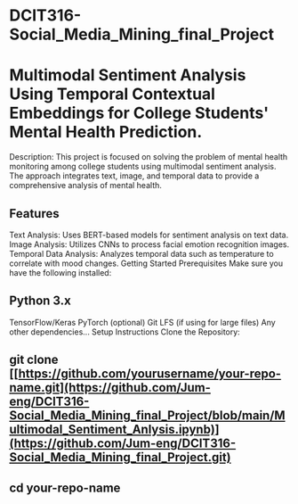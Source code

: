 # DCIT316-Social_Media_Mining_final_Project
# Multimodal Sentiment Analysis Using Temporal Contextual Embeddings for College Students' Mental Health Prediction.
Description: This project is focused on solving the problem of mental health monitoring among college students using multimodal sentiment analysis. The approach integrates text, image, and temporal data to provide a comprehensive analysis of mental health.

## Features
Text Analysis: Uses BERT-based models for sentiment analysis on text data.
Image Analysis: Utilizes CNNs to process facial emotion recognition images.
Temporal Data Analysis: Analyzes temporal data such as temperature to correlate with mood changes.
Getting Started
Prerequisites
Make sure you have the following installed:

## Python 3.x
TensorFlow/Keras
PyTorch (optional)
Git LFS (if using for large files)
Any other dependencies...
Setup Instructions
Clone the Repository:
## git clone [[https://github.com/yourusername/your-repo-name.git](https://github.com/Jum-eng/DCIT316-Social_Media_Mining_final_Project/blob/main/Multimodal_Sentiment_Anlysis.ipynb)](https://github.com/Jum-eng/DCIT316-Social_Media_Mining_final_Project.git)
## cd your-repo-name
